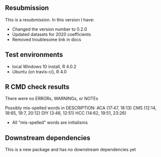 ## Resubmission
This is a resubmission. In this version I have:
* Changed the version number to 0.2.0
* Updated datasets for 2020 coefficients
* Removed troublesome link in docs

## Test environments
* local Windows 10 install, R 4.0.2
* Ubuntu (on travis-ci), R 4.0

## R CMD check results
There were no ERRORs, WARNINGs, or NOTEs
  
  Possibly mis-spelled words in DESCRIPTION:
    ACA (17:47, 18:13)
    CMS (12:14, 18:65, 19:7, 20:12)
    DIY (3:46, 12:51)
    HCC (14:62, 19:51, 23:26)
    
  * All "mis-spelled" words are initialisms

## Downstream dependencies
This is a new package and has no downstream dependencies yet
